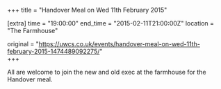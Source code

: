 +++
title = "Handover Meal on Wed 11th February 2015"

[extra]
time = "19:00:00"
end_time = "2015-02-11T21:00:00Z"
location = "The Farmhouse"

original = "https://uwcs.co.uk/events/handover-meal-on-wed-11th-february-2015-1474489092275/"    
+++

All are welcome to join the new and old exec at the farmhouse for the Handover meal.

